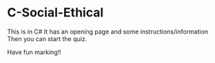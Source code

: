 # C-Social-Ethical

This is in C#
It has an opening page and some instructions/information
Then you can start the quiz.

Have fun marking!!
